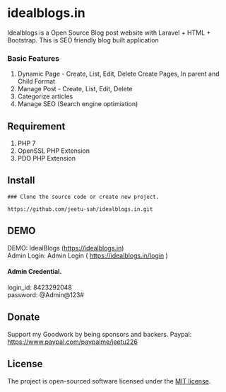 # idealblogs.in

Idealblogs is a Open Source Blog post website with Laravel + HTML + Bootstrap. This is SEO  friendly blog built application

### Basic Features
1. Dynamic Page - Create, List, Edit, Delete
   Create Pages, In parent and Child Format 
2. Manage Post - Create, List, Edit, Delete
3. Categorize articles
4. Manage SEO (Search engine optimiation)


## Requirement
1. PHP 7
2. OpenSSL PHP Extension
3. PDO PHP Extension

## Install
    ### Clone the source code or create new project.
    
    https://github.com/jeetu-sah/idealblogs.in.git

## DEMO
DEMO: IdealBlogs  (https://idealblogs.in)  <br />
Admin Login: Admin Login ( https://idealblogs.in/login ) 
#### Admin Credential. 
login_id: 8423292048  <br />
password: @Admin@123#



## Donate
Support my Goodwork by being sponsors and backers.
Paypal: https://www.paypal.com/paypalme/jeetu226

## License

The project is open-sourced software licensed under the [MIT license](https://opensource.org/licenses/MIT).




